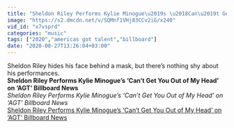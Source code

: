 ```yaml
---
title: "Sheldon Riley Performs Kylie Minogue\u2019s \u2018Can\u2019t Get You Out of My Head\u2019 on \u2018AGT\u2019 Billboard News"
image: "https://s2.dmcdn.net/v/SQMnf1VHj83CCv2iG/x240"
vid_id: "x7vsprd"
categories: "music"
tags: ["2020","americas got talent","billboard"]
date: "2020-08-27T13:26:04+03:00"
---
```

Sheldon Riley hides his face behind a mask, but there’s nothing shy about his performances.<br><b>Sheldon Riley Performs Kylie Minogue’s ‘Can’t Get You Out of My Head’ on ‘AGT’ Billboard News</b><br> <i>Sheldon Riley Performs Kylie Minogue’s ‘Can’t Get You Out of My Head’ on ‘AGT’ Billboard News</i><br> <u>Sheldon Riley Performs Kylie Minogue’s ‘Can’t Get You Out of My Head’ on ‘AGT’ Billboard News</u>
